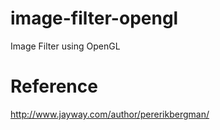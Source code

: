 # image-filter-opengl
Image Filter using OpenGL

# Reference
http://www.jayway.com/author/pererikbergman/

